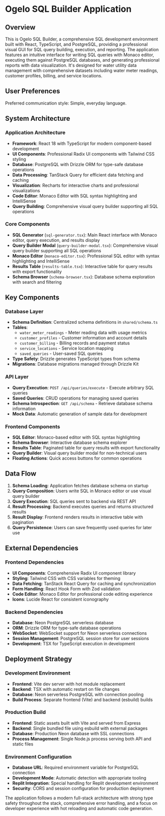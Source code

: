 # Ogelo SQL Builder Application

## Overview

This is Ogelo SQL Builder, a comprehensive SQL development environment built with React, TypeScript, and PostgreSQL, providing a professional visual GUI for SQL query building, execution, and reporting. The application features an intuitive interface for writing SQL queries with Monaco editor, executing them against PostgreSQL databases, and generating professional reports with data visualization. It's designed for water utility data management with comprehensive datasets including water meter readings, customer profiles, billing, and service locations.

## User Preferences

Preferred communication style: Simple, everyday language.

## System Architecture

### Application Architecture
- **Framework**: React 18 with TypeScript for modern component-based development
- **UI Components**: Professional Radix UI components with Tailwind CSS styling
- **Database**: PostgreSQL with Drizzle ORM for type-safe database operations
- **Data Processing**: TanStack Query for efficient data fetching and caching
- **Visualization**: Recharts for interactive charts and professional visualizations
- **Code Editor**: Monaco Editor with SQL syntax highlighting and IntelliSense
- **Query Building**: Comprehensive visual query builder supporting all SQL operations

### Core Components
- **SQL Generator** (`sql-generator.tsx`): Main React interface with Monaco editor, query execution, and results display
- **Query Builder Modal** (`query-builder-modal.tsx`): Comprehensive visual query builder supporting all SQL operations
- **Monaco Editor** (`monaco-editor.tsx`): Professional SQL editor with syntax highlighting and IntelliSense
- **Results Table** (`results-table.tsx`): Interactive table for query results with export functionality
- **Schema Browser** (`schema-browser.tsx`): Database schema exploration with search and filtering

## Key Components

### Database Layer
- **Schema Definition**: Centralized schema definitions in `shared/schema.ts`
- **Tables**: 
  - `water_meter_readings` - Meter reading data with usage metrics
  - `customer_profiles` - Customer information and account details
  - `customer_billing` - Billing records and payment status
  - `service_locations` - Service location mapping
  - `saved_queries` - User-saved SQL queries
- **Type Safety**: Drizzle generates TypeScript types from schema
- **Migrations**: Database migrations managed through Drizzle Kit

### API Layer
- **Query Execution**: `POST /api/queries/execute` - Execute arbitrary SQL queries
- **Saved Queries**: CRUD operations for managing saved queries
- **Schema Introspection**: `GET /api/schema` - Retrieve database schema information
- **Mock Data**: Automatic generation of sample data for development

### Frontend Components
- **SQL Editor**: Monaco-based editor with SQL syntax highlighting
- **Schema Browser**: Interactive database schema explorer
- **Results Table**: Paginated table for query results with export functionality
- **Query Builder**: Visual query builder modal for non-technical users
- **Floating Actions**: Quick access buttons for common operations

## Data Flow

1. **Schema Loading**: Application fetches database schema on startup
2. **Query Composition**: Users write SQL in Monaco editor or use visual query builder
3. **Query Execution**: SQL queries sent to backend via REST API
4. **Result Processing**: Backend executes queries and returns structured results
5. **Result Display**: Frontend renders results in interactive table with pagination
6. **Query Persistence**: Users can save frequently used queries for later use

## External Dependencies

### Frontend Dependencies
- **UI Components**: Comprehensive Radix UI component library
- **Styling**: Tailwind CSS with CSS variables for theming
- **Data Fetching**: TanStack React Query for caching and synchronization
- **Form Handling**: React Hook Form with Zod validation
- **Code Editor**: Monaco Editor for professional code editing experience
- **Icons**: Lucide React for consistent iconography

### Backend Dependencies
- **Database**: Neon PostgreSQL serverless database
- **ORM**: Drizzle ORM for type-safe database operations
- **WebSocket**: WebSocket support for Neon serverless connections
- **Session Management**: PostgreSQL session store for user sessions
- **Development**: TSX for TypeScript execution in development

## Deployment Strategy

### Development Environment
- **Frontend**: Vite dev server with hot module replacement
- **Backend**: TSX with automatic restart on file changes
- **Database**: Neon serverless PostgreSQL with connection pooling
- **Build Process**: Separate frontend (Vite) and backend (esbuild) builds

### Production Build
- **Frontend**: Static assets built with Vite and served from Express
- **Backend**: Single bundled file using esbuild with external packages
- **Database**: Production Neon database with SSL connections
- **Process Management**: Single Node.js process serving both API and static files

### Environment Configuration
- **Database URL**: Required environment variable for PostgreSQL connection
- **Development Mode**: Automatic detection with appropriate tooling
- **Replit Integration**: Special handling for Replit development environment
- **Security**: CORS and session configuration for production deployment

The application follows a modern full-stack architecture with strong type safety throughout the stack, comprehensive error handling, and a focus on developer experience with hot reloading and automatic code generation.
